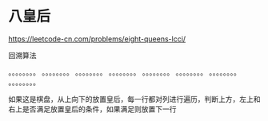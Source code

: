 # 八皇后

https://leetcode-cn.com/problems/eight-queens-lcci/

回溯算法

。。。。。。。。
。。。。。。。。
。。。。。。。。
。。。。。。。。
。。。。。。。。
。。。。。。。。
。。。。。。。。
。。。。。。。。

如果这是棋盘，从上向下的放置皇后，每一行都对列进行遍历，判断上方，左上和右上是否满足放置皇后的条件，如果满足则放置下一行